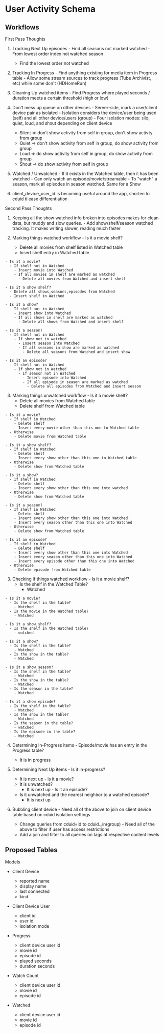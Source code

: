 # User Activity Schema

## Workflows
First Pass Thoughts
  1. Tracking Next Up episodes
    - Find all seasons not marked watched
    - From lowest order index not watched season
      - Find the lowest order not watched

  2. Tracking In Progress
    - Find anything existing for media item in Progress table
    - Allow some stream sources to track progress (Tube Archivist, etc) while some don't (HDHomeRun)

  3. Cleaning Up watched items
    - Find Progress where played seconds / duration meets a certain threshold (high or low)

  4. Don't mess up queue on other devices
    - Server-side, mark a user/client device pair as isolated
    - Isolation considers the device/user being used (self) and all other device/users (group)
    - Four isolation modes: silo, quiet, loud, and shout depending on  client device
      - Silent => don't show activity from self in group, don't show activty from group
      - Quiet => don't show activity from self in group, do show activity from group
      - Loud => do show activity from self in group, do show activity from group
      - Shout => do show activity from self in group


  5. Watched / Unwatched
    - If it exists in the Watched table, then it has been watched
    - Can only watch an episode/movie/streamable
    - To "watch" a season, mark all episodes in season watched. Same for a Show

  6. client_device_user_id is becoming useful around the app, shorten to cduid ti ease differentiation

Second Pass Thoughts
  1. Keeping all the show watched info broken into episodes makes for clean data, but muddy and slow queries.
    - Add show/shelf/season watched tracking. It makes writing slower, reading much faster

  2. Marking things watched workflow
    - Is it a movie shelf?
      - Delete all movies from shelf listed in Watched table
      - Insert shelf entry in Watched table
    
    - Is it a movie?
      - If shelf not in Watched
        - Insert movie into Watched
        - If all movies in shelf are marked as watched
          - Delete all movies from Watched and insert shelf

    - Is it a show shelf?
      - Delete all shows,seasons,episodes from Watched
      - Insert shelf in Watched

    - Is it a show?
      - If shelf not in Watched
        - Insert show into Watched
        - If all shows in shelf are marked as watched
          - Delete all shows from Watched and insert shelf

    - Is it a season?
      - If shelf not in Watched
        - If show not in watched
          - Insert season into Watched
          - If all seasons in show are marked as watched
            - Delete all seasons from Watched and insert show

    - Is it an episode?
      - If shelf not in Watched
        - If show not in Watched
          - If season not in Watched
            - Insert episode into Watched
            - If all episode in season are marked as watched
              - Delete all episodes from Watched and insert season

  3. Marking things unwatched workflow
    - Is it a movie shelf?
      - Delete all movies from Watched table
      - Delete shelf from Watched table

    - Is it a movie?
      - If shelf in Watched
        - Delete shelf
        - Insert every movie other than this one to Watched table
      - Otherwise
        - Delete movie from Watched table

    - Is it a show shelf?
      - If shelf in Watched
        - Delete shelf
        - Insert every show other than this one to Watched table
      - Otherwise
        - Delete show from Watched table

    - Is it a show?
      - If shelf in Watched
        - Delete shelf
        - Insert every show other than this one into watched
      - Otherwise
        - Delete show from Watched table
    
    - Is it a season?
      - If shelf in Watched
        - Delete shelf
        - Insert every show other than this one into Watched
        - Insert every season other than this one into Watched
      - Otherwise
        - Delete show from Watched table

    - Is it an episode?
      - If shelf in Watched
        - Delete shelf
        - Insert every show other than this one into Watched
        - Insert every season other than this one into Watched
        - Insert every episode other than this one into Watched
      - Otherwise
        - Delete episode from Watched table

  3. Checking if things watched workflow
    - Is it a movie shelf?
      - Is the shelf in the Watched Table?
        - Watched

    - Is it a movie?
      - Is the shelf in the table?
        - Watched
      - Is the movie in the Watched table?
        - Watched

    - Is it a show shelf?
      - Is the shelf in the Watched table?
        - watched

    - Is it a show?
      - Is the shelf in the table?
        - Watched
      - Is the show in the table?
        - Watched
      
    - Is it a show season?
      - Is the shelf in the table?
        - Watched
      - Is the show in the table?
        - Watched
      - Is the season in the table?
        - Watched

    - Is it a show episode?
      - Is the shelf in the table?
        - Watched
      - Is the show in the table?
        - Watched
      - Is the season in the table?
        - watched
      - Is the episode in the table?
        - Watched

  4. Determining In-Progress items
    - Episode/movie has an entry in the Progress table?
      - It is in progress

  5. Determining Next Up items
    - Is it in-progress?
      - It is next up
    - Is it a movie?
      - It is unwatched?
        - It is next up
    - Is it an episode?
      - Is it unwatched and the nearest neighbor to a watched episode?
        - It is next up

  6. Bubbling client device
    - Need all of the above to join on client device table based on cduid isolation settings
      - Change queries from cduid=id to cduid._in(group)
    - Need all of the above to filter if user has access restrictions
      - Add a join and filter to all queries on tags at respective content levels

## Proposed Tables

Models
- Client Device
  - reported name
  - display name
  - last connected
  - kind

- Client Device User
  - client id
  - user id
  - isolation mode

- Progress
  - client device user id
  - movie id
  - episode id
  - played seconds
  - duration seconds

- Watch Count
  - client device user id
  - movie id
  - episode id

- Watched
  - client device user id
  - movie id
  - episode id